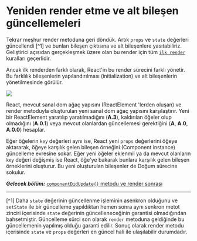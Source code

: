# Yeniden render etme ve alt bileşen güncellemeleri

Tekrar meşhur render metoduna geri döndük. Artık `props` ve `state` değerleri güncellendi [^1] ve bunları bileşen çıktısına ve alt bileşenlere yasıtabiliriz. Geliştirici açısıdan gerçekleşmek üzere olan bu render için tüm [ `ilk render` ](../birth/component_render.md) kuralları geçerlidir.

Ancak ilk renderden farklı olarak, React'in bu render sürecini farklı yönetir. Bu farklılık bileşenlerin yapılandırılması (initialization) ve alt bileşenlerin yönetilmesinde görülür.

![](react-tree-update.png)

React, mevcut sanal dom ağaç yapısını (ReactElement 'lerden oluşan) ve render metoduyla oluşturulan yeni sanal dom ağaç yapısını karşılaştırır. Yeni bir ReactElement yaratılıp yaratılmadığını (**A.3**), kaldırılan öğeler olup olmadığını (**A.0.1**) veya mevcut olanlardan güncellemesi gerektiğini (**A**, **A.0**, **A.0.0**) hesaplar. 

Eğer öğelerin `key` değerleri aynı ise, React yeni `props` değerlerini öğeye aktararak, öğeye karşılık gelen bileşen örneğini (Component instance) güncelleme evresine sokar. Eğer yeni öğeler eklenmil ya da mevcut olanların `key` değeri değişmiş ise React, öğe'ye bakarak bunlara karşılık gelen bileşen örneklerini oluşturur. Bu yeni oluşturulan bileşenler de Doğum sürecine sokulur. 


 ***Gelecek bölüm:*** [`componentDidUpdate()` metodu ve render sonrası](postrender_with_componentdidupdate.md)
 
 ---
 
 [^1] Daha `state` değerinin güncellenme işleminin asenkron olduğunu ve `setState` ile bir güncelleme yapıldıktan hemen sonra aynı senkron metot zinciri içerisinde `state` değerinin güncelleneceğinin garantisi olmadığından bahsetmiştir. Güncelleme sürci son olarak `render` metoduna geldiğinde bu güncellemenin yapılmış olduğu garanti edilir. Sonuç olarak render metodu içerisinde `state` ve `props` değerleri en güncel hali ile ulaşılabilir durumdadır. 